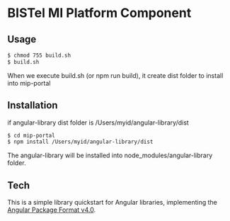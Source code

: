 # BISTel MI Platform Component 

## Usage
```bash
$ chmod 755 build.sh
$ build.sh
```
When we execute build.sh (or npm run build), it create dist folder to install into mip-portal

## Installation
if angular-library dist folder is /Users/myid/angular-library/dist
```bash
$ cd mip-portal
$ npm install /Users/myid/angular-library/dist
```
The angular-library will be installed into node_modules/angular-library folder.

## Tech
This is a simple library quickstart for Angular libraries, implementing the
[Angular Package Format v4.0](https://docs.google.com/document/d/1CZC2rcpxffTDfRDs6p1cfbmKNLA6x5O-NtkJglDaBVs/edit#heading=h.k0mh3o8u5hx).
